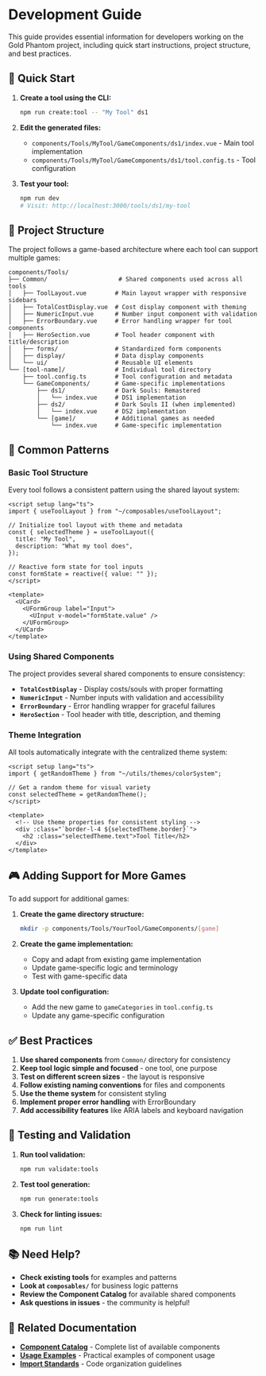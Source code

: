 # Development Guide

This guide provides essential information for developers working on the Gold Phantom project, including quick start instructions, project structure, and best practices.

## 🚀 **Quick Start**

1. **Create a tool using the CLI:**

   ```bash
   npm run create:tool -- "My Tool" ds1
   ```

2. **Edit the generated files:**

   - `components/Tools/MyTool/GameComponents/ds1/index.vue` - Main tool implementation
   - `components/Tools/MyTool/GameComponents/ds1/tool.config.ts` - Tool configuration

3. **Test your tool:**
   ```bash
   npm run dev
   # Visit: http://localhost:3000/tools/ds1/my-tool
   ```

## 📁 **Project Structure**

The project follows a game-based architecture where each tool can support multiple games:

```
components/Tools/
├── Common/                    # Shared components used across all tools
│   ├── ToolLayout.vue        # Main layout wrapper with responsive sidebars
│   ├── TotalCostDisplay.vue  # Cost display component with theming
│   ├── NumericInput.vue      # Number input component with validation
│   ├── ErrorBoundary.vue     # Error handling wrapper for tool components
│   ├── HeroSection.vue       # Tool header component with title/description
│   ├── forms/                # Standardized form components
│   ├── display/              # Data display components
│   └── ui/                   # Reusable UI elements
└── [tool-name]/              # Individual tool directory
    ├── tool.config.ts        # Tool configuration and metadata
    └── GameComponents/       # Game-specific implementations
        ├── ds1/              # Dark Souls: Remastered
        │   └── index.vue     # DS1 implementation
        ├── ds2/              # Dark Souls II (when implemented)
        │   └── index.vue     # DS2 implementation
        └── [game]/           # Additional games as needed
            └── index.vue     # Game-specific implementation
```

## 🔧 **Common Patterns**

### **Basic Tool Structure**

Every tool follows a consistent pattern using the shared layout system:

```vue
<script setup lang="ts">
import { useToolLayout } from "~/composables/useToolLayout";

// Initialize tool layout with theme and metadata
const { selectedTheme } = useToolLayout({
  title: "My Tool",
  description: "What my tool does",
});

// Reactive form state for tool inputs
const formState = reactive({ value: "" });
</script>

<template>
  <UCard>
    <UFormGroup label="Input">
      <UInput v-model="formState.value" />
    </UFormGroup>
  </UCard>
</template>
```

### **Using Shared Components**

The project provides several shared components to ensure consistency:

- **`TotalCostDisplay`** - Display costs/souls with proper formatting
- **`NumericInput`** - Number inputs with validation and accessibility
- **`ErrorBoundary`** - Error handling wrapper for graceful failures
- **`HeroSection`** - Tool header with title, description, and theming

### **Theme Integration**

All tools automatically integrate with the centralized theme system:

```vue
<script setup lang="ts">
import { getRandomTheme } from "~/utils/themes/colorSystem";

// Get a random theme for visual variety
const selectedTheme = getRandomTheme();
</script>

<template>
  <!-- Use theme properties for consistent styling -->
  <div :class="`border-l-4 ${selectedTheme.border}`">
    <h2 :class="selectedTheme.text">Tool Title</h2>
  </div>
</template>
```

## 🎮 **Adding Support for More Games**

To add support for additional games:

1. **Create the game directory structure:**

   ```bash
   mkdir -p components/Tools/YourTool/GameComponents/[game]
   ```

2. **Create the game implementation:**

   - Copy and adapt from existing game implementation
   - Update game-specific logic and terminology
   - Test with game-specific data

3. **Update tool configuration:**
   - Add the new game to `gameCategories` in `tool.config.ts`
   - Update any game-specific configuration

## ✅ **Best Practices**

1. **Use shared components** from `Common/` directory for consistency
2. **Keep tool logic simple and focused** - one tool, one purpose
3. **Test on different screen sizes** - the layout is responsive
4. **Follow existing naming conventions** for files and components
5. **Use the theme system** for consistent styling
6. **Implement proper error handling** with ErrorBoundary
7. **Add accessibility features** like ARIA labels and keyboard navigation

## 🧪 **Testing and Validation**

1. **Run tool validation:**

   ```bash
   npm run validate:tools
   ```

2. **Test tool generation:**

   ```bash
   npm run generate:tools
   ```

3. **Check for linting issues:**
   ```bash
   npm run lint
   ```

## 📚 **Need Help?**

- **Check existing tools** for examples and patterns
- **Look at `composables/`** for business logic patterns
- **Review the Component Catalog** for available shared components
- **Ask questions in issues** - the community is helpful!

## 🔗 **Related Documentation**

- **[Component Catalog](COMPONENT_CATALOG.md)** - Complete list of available components
- **[Usage Examples](USAGE_EXAMPLES.md)** - Practical examples of component usage
- **[Import Standards](IMPORT_AND_STRUCTURE_STANDARDS.md)** - Code organization guidelines
